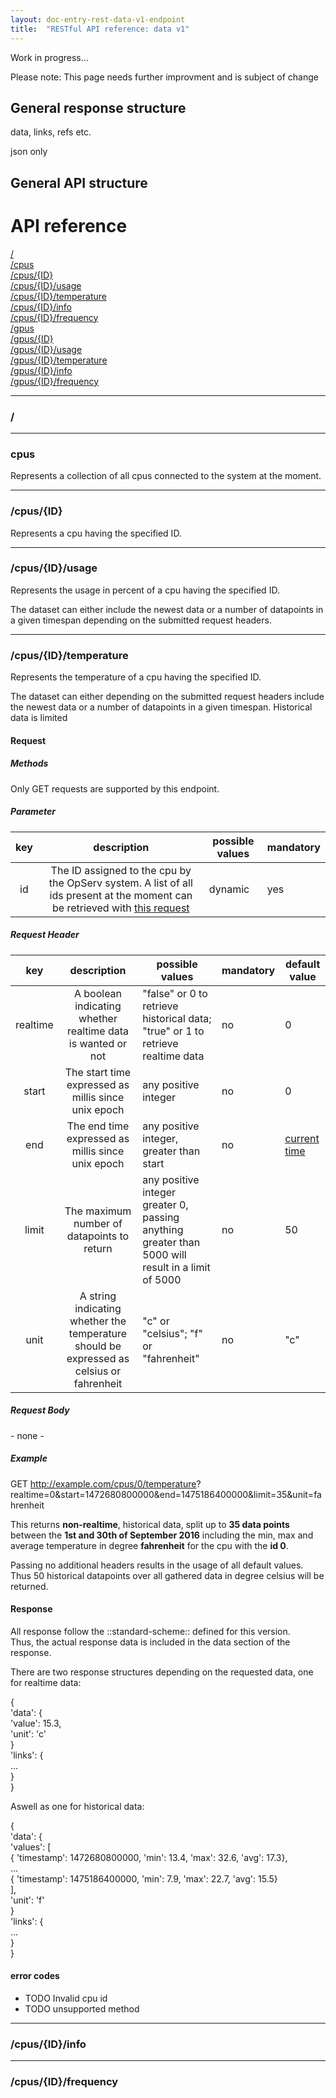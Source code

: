 ```yaml
---		  
layout: doc-entry-rest-data-v1-endpoint
title:  "RESTful API reference: data v1"
---		 
```


Work in progress...

<!---
    TODO Actualize content
-->

Please note: This page needs further improvment and is subject of change

## General response structure		
	
data, links, refs etc.		
	
json only		
	
## General API structure		
	
# API reference		
	
[/](#)  		
[/cpus](#cpus)  		
[/cpus/{ID}](#cpusid)  		
[/cpus/{ID}/usage](#cpusidusage)  		
[/cpus/{ID}/temperature](#cpusidtemperature)  		
[/cpus/{ID}/info](#cpusidinfo)  		
[/cpus/{ID}/frequency](#cpusidfrequency)		
[/gpus](#gpus)  		
[/gpus/{ID}](#gpusid)  		
[/gpus/{ID}/usage](#gpusidusage)  		
[/gpus/{ID}/temperature](#gpusidtemperature)  		
[/gpus/{ID}/info](#gpusidinfo)  		
[/gpus/{ID}/frequency](#gpusidfrequency) 		
	
	
___		
### /		
	
___

### cpus
Represents a collection of all cpus connected to the system at the moment.		
	
___		
### /cpus/{ID}		
Represents a cpu having the specified ID.		
	
___		
### /cpus/{ID}/usage		
Represents the usage in percent of a cpu having the specified ID.		
	
The dataset can either include the newest data or a number of datapoints in a given timespan depending on the submitted request headers.  		
	
___		
### /cpus/{ID}/temperature		
Represents the temperature of a cpu having the specified ID.		
	
The dataset can either depending on the submitted request headers include the newest data or a number of datapoints in a given timespan. Historical data is limited 		
	
#### Request		
	
##### Methods		
	
Only GET requests are supported by this endpoint.		
	
##### Parameter		
	
|key|description|possible values|mandatory|		
|:---:|:-----:|---|---|		
|id|The ID assigned to the cpu by the OpServ system. A list of all ids present at the moment can be retrieved with [this request](#cpus)|dynamic|yes|		
	
##### Request Header		
	
|key|description|possible values|mandatory|default value|		
|:---:|:-----:|---|---|---|		
|realtime|A boolean indicating whether realtime data is wanted or not|"false" or 0 to retrieve historical data; "true" or 1 to retrieve realtime data|no|0|		
|start|The start time expressed as millis since unix epoch|any positive integer|no|0|		
|end|The end time expressed as millis since unix epoch|any positive integer, greater than start|no|[current time](https://currentmillis.com/)|		
|limit|The maximum number of datapoints to return|any positive integer greater 0, passing anything greater than 5000 will result in a limit of 5000|no|50|		
|unit|A string indicating whether the temperature should be expressed as celsius or fahrenheit|"c" or "celsius"; "f" or "fahrenheit"|no|"c"|		
	
##### Request Body		
	
\- none -		
	
##### Example		
	
   GET http://example.com/cpus/0/temperature?		
		   realtime=0&start=1472680800000&end=1475186400000&limit=35&unit=fahrenheit		
	
This returns **non-realtime**, historical data, split up to **35 data points** between the **1st and 30th of September 2016** including the min, max and average temperature in degree **fahrenheit** for the cpu with the **id 0**.		
   		
Passing no additional headers results in the usage of all default values. Thus 50 historical datapoints over all gathered data in degree celsius will be returned.		
	
#### Response		

All response follow the ::standard-scheme:: defined for this version.		
Thus, the actual response data is included in the data section of the response.		
	
There are two response structures depending on the requested data, one for realtime data:		
	
   {  		
	   'data': {		
		   'value': 15.3,		
		   'unit': 'c'		
	   }		
	   'links': {		
		   ...		
	   }		
   }		
	
Aswell as one for historical data:		
	
   {  		
	   'data': {		
		   'values': [		
		   { 'timestamp': 1472680800000, 'min': 13.4, 'max': 32.6, 'avg': 17.3},		
		   ...		
		   { 'timestamp': 1475186400000, 'min': 7.9, 'max': 22.7, 'avg': 15.5}		
		   ],		
		   'unit': 'f'		
	   }		
	   'links': {		
		   ...		
	   }		
   }		
	
#### error codes		
	
- TODO Invalid cpu id		
- TODO unsupported method		
	
___		
### /cpus/{ID}/info		
	
___		
### /cpus/{ID}/frequency
